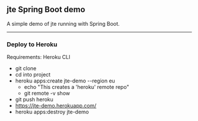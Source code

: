 ## jte Spring Boot demo

A simple demo of jte running with Spring Boot.

---

### Deploy to Heroku

Requirements: Heroku CLI

- git clone
- cd into project
- heroku apps:create jte-demo --region eu
  - echo "This creates a 'heroku' remote repo"
  - git remote -v show
- git push heroku
- https://jte-demo.herokuapp.com/
- heroku apps:destroy jte-demo


